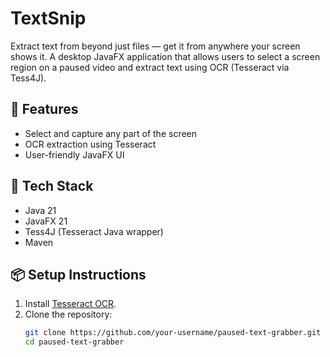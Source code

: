 # TextSnip
Extract text from beyond just files — get it from anywhere your screen shows it.
A desktop JavaFX application that allows users to select a screen region on a paused video and extract text using OCR (Tesseract via Tess4J).

## 🚀 Features
- Select and capture any part of the screen
- OCR extraction using Tesseract
- User-friendly JavaFX UI

## 🧱 Tech Stack
- Java 21
- JavaFX 21
- Tess4J (Tesseract Java wrapper)
- Maven

## 📦 Setup Instructions

1. Install [Tesseract OCR](https://github.com/tesseract-ocr/tesseract).
2. Clone the repository:
   ```bash
   git clone https://github.com/your-username/paused-text-grabber.git
   cd paused-text-grabber

